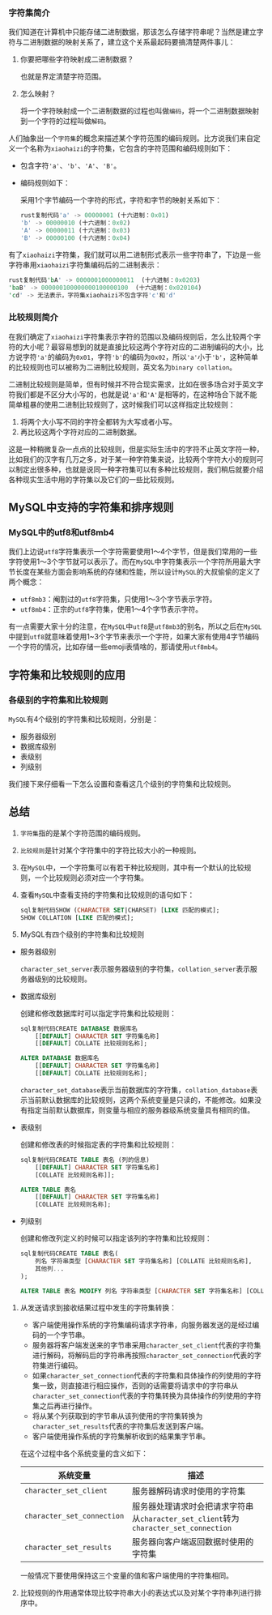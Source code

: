 ### 字符集简介

我们知道在计算机中只能存储二进制数据，那该怎么存储字符串呢？当然是建立字符与二进制数据的映射关系了，建立这个关系最起码要搞清楚两件事儿：

1. 你要把哪些字符映射成二进制数据？

   也就是界定清楚字符范围。

2. 怎么映射？

   将一个字符映射成一个二进制数据的过程也叫做`编码`，将一个二进制数据映射到一个字符的过程叫做`解码`。

人们抽象出一个`字符集`的概念来描述某个字符范围的编码规则。比方说我们来自定义一个名称为`xiaohaizi`的字符集，它包含的字符范围和编码规则如下：

- 包含字符`'a'`、`'b'`、`'A'`、`'B'`。

- 编码规则如下：

  采用1个字节编码一个字符的形式，字符和字节的映射关系如下：

  ```rust
  rust复制代码'a' -> 00000001 (十六进制：0x01)
  'b' -> 00000010 (十六进制：0x02)
  'A' -> 00000011 (十六进制：0x03)
  'B' -> 00000100 (十六进制：0x04)
  ```

有了`xiaohaizi`字符集，我们就可以用二进制形式表示一些字符串了，下边是一些字符串用`xiaohaizi`字符集编码后的二进制表示：

```rust
rust复制代码'bA' -> 0000001000000011  (十六进制：0x0203)
'baB' -> 000000100000000100000100  (十六进制：0x020104)
'cd' -> 无法表示，字符集xiaohaizi不包含字符'c'和'd'
```

### 比较规则简介

在我们确定了`xiaohaizi`字符集表示字符的范围以及编码规则后，怎么比较两个字符的大小呢？最容易想到的就是直接比较这两个字符对应的二进制编码的大小，比方说字符`'a'`的编码为`0x01`，字符`'b'`的编码为`0x02`，所以`'a'`小于`'b'`，这种简单的比较规则也可以被称为二进制比较规则，英文名为`binary collation`。

二进制比较规则是简单，但有时候并不符合现实需求，比如在很多场合对于英文字符我们都是不区分大小写的，也就是说`'a'`和`'A'`是相等的，在这种场合下就不能简单粗暴的使用二进制比较规则了，这时候我们可以这样指定比较规则：

1. 将两个大小写不同的字符全都转为大写或者小写。
2. 再比较这两个字符对应的二进制数据。

这是一种稍微复杂一点点的比较规则，但是实际生活中的字符不止英文字符一种，比如我们的汉字有几万之多，对于某一种字符集来说，比较两个字符大小的规则可以制定出很多种，也就是说同一种字符集可以有多种比较规则，我们稍后就要介绍各种现实生活中用的字符集以及它们的一些比较规则。



## MySQL中支持的字符集和排序规则

### MySQL中的utf8和utf8mb4

我们上边说`utf8`字符集表示一个字符需要使用1～4个字节，但是我们常用的一些字符使用1～3个字节就可以表示了。而在`MySQL`中字符集表示一个字符所用最大字节长度在某些方面会影响系统的存储和性能，所以设计`MySQL`的大叔偷偷的定义了两个概念：

- `utf8mb3`：阉割过的`utf8`字符集，只使用1～3个字节表示字符。
- `utf8mb4`：正宗的`utf8`字符集，使用1～4个字节表示字符。

有一点需要大家十分的注意，在`MySQL`中`utf8`是`utf8mb3`的别名，所以之后在`MySQL`中提到`utf8`就意味着使用1~3个字节来表示一个字符，如果大家有使用4字节编码一个字符的情况，比如存储一些emoji表情啥的，那请使用`utf8mb4`。

## 字符集和比较规则的应用

### 各级别的字符集和比较规则

`MySQL`有4个级别的字符集和比较规则，分别是：

- 服务器级别
- 数据库级别
- 表级别
- 列级别

我们接下来仔细看一下怎么设置和查看这几个级别的字符集和比较规则。

## 总结

1. `字符集`指的是某个字符范围的编码规则。

2. `比较规则`是针对某个字符集中的字符比较大小的一种规则。

3. 在`MySQL`中，一个字符集可以有若干种比较规则，其中有一个默认的比较规则，一个比较规则必须对应一个字符集。

4. 查看`MySQL`中查看支持的字符集和比较规则的语句如下：

   ```sql
   sql复制代码SHOW (CHARACTER SET|CHARSET) [LIKE 匹配的模式];
   SHOW COLLATION [LIKE 匹配的模式];
   ```

5. MySQL有四个级别的字符集和比较规则

- 服务器级别

  `character_set_server`表示服务器级别的字符集，`collation_server`表示服务器级别的比较规则。

- 数据库级别

  创建和修改数据库时可以指定字符集和比较规则：

  ```sql
  sql复制代码CREATE DATABASE 数据库名
      [[DEFAULT] CHARACTER SET 字符集名称]
      [[DEFAULT] COLLATE 比较规则名称];
  
  ALTER DATABASE 数据库名
      [[DEFAULT] CHARACTER SET 字符集名称]
      [[DEFAULT] COLLATE 比较规则名称];
  ```

  `character_set_database`表示当前数据库的字符集，`collation_database`表示当前默认数据库的比较规则，这两个系统变量是只读的，不能修改。如果没有指定当前默认数据库，则变量与相应的服务器级系统变量具有相同的值。

- 表级别

  创建和修改表的时候指定表的字符集和比较规则：

  ```sql
  sql复制代码CREATE TABLE 表名 (列的信息)
      [[DEFAULT] CHARACTER SET 字符集名称]
      [COLLATE 比较规则名称]];
  
  ALTER TABLE 表名
      [[DEFAULT] CHARACTER SET 字符集名称]
      [COLLATE 比较规则名称];
  ```

- 列级别

  创建和修改列定义的时候可以指定该列的字符集和比较规则：

  ```sql
  sql复制代码CREATE TABLE 表名(
      列名 字符串类型 [CHARACTER SET 字符集名称] [COLLATE 比较规则名称],
      其他列...
  );
  
  ALTER TABLE 表名 MODIFY 列名 字符串类型 [CHARACTER SET 字符集名称] [COLLATE 比较规则名称];
  ```

1. 从发送请求到接收结果过程中发生的字符集转换：

   - 客户端使用操作系统的字符集编码请求字符串，向服务器发送的是经过编码的一个字节串。
   - 服务器将客户端发送来的字节串采用`character_set_client`代表的字符集进行解码，将解码后的字符串再按照`character_set_connection`代表的字符集进行编码。
   - 如果`character_set_connection`代表的字符集和具体操作的列使用的字符集一致，则直接进行相应操作，否则的话需要将请求中的字符串从`character_set_connection`代表的字符集转换为具体操作的列使用的字符集之后再进行操作。
   - 将从某个列获取到的字节串从该列使用的字符集转换为`character_set_results`代表的字符集后发送到客户端。
   - 客户端使用操作系统的字符集解析收到的结果集字节串。

   在这个过程中各个系统变量的含义如下：

   | 系统变量                   | 描述                                                         |
   | -------------------------- | ------------------------------------------------------------ |
   | `character_set_client`     | 服务器解码请求时使用的字符集                                 |
   | `character_set_connection` | 服务器处理请求时会把请求字符串从`character_set_client`转为`character_set_connection` |
   | `character_set_results`    | 服务器向客户端返回数据时使用的字符集                         |

   一般情况下要使用保持这三个变量的值和客户端使用的字符集相同。

2. 比较规则的作用通常体现比较字符串大小的表达式以及对某个字符串列进行排序中。
